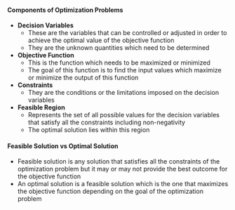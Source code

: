 #### Components of Optimization Problems 
* **Decision Variables**
	* These are the variables that can be controlled or adjusted in order to achieve the optimal value of the objective function
	* They are the unknown quantities which need to be determined
* **Objective Function**
	* This is the function which needs to be maximized or minimized
	* The goal of this function is to find the input values which maximize or minimize the output of this function
* **Constraints**
	* They are the conditions or the limitations imposed on the decision variables
* **Feasible Region**
	* Represents the set of all possible values for the decision variables that satisfy all the constraints including non-negativity
	* The optimal solution lies within this region

#### Feasible Solution vs Optimal Solution
* Feasible solution is any solution that satisfies all the constraints of the optimization problem but it may or may not provide the best outcome for the objective function
* An optimal solution is a feasible solution which is the one that maximizes the objective function depending on the goal of the optimization problem